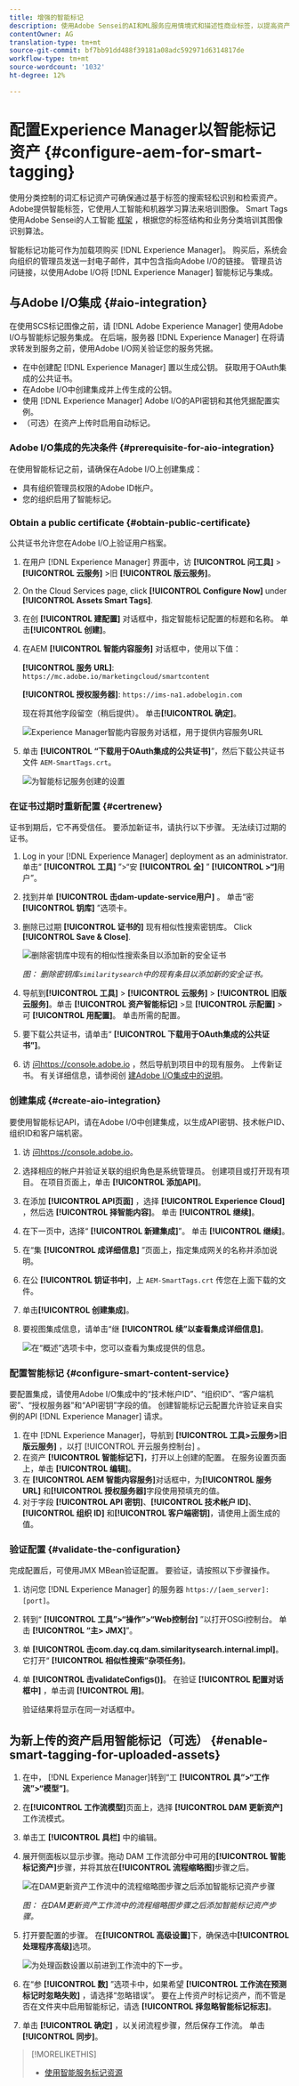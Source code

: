 ```yaml
---
title: 增强的智能标记
description: 使用Adobe Sensei的AI和ML服务应用情境式和描述性商业标签，以提高资产发现和内容速度。
contentOwner: AG
translation-type: tm+mt
source-git-commit: bf7bb91dd488f39181a08adc592971d6314817de
workflow-type: tm+mt
source-wordcount: '1032'
ht-degree: 12%

---
```



# 配置Experience Manager以智能标记资产 {#configure-aem-for-smart-tagging}

使用分类控制的词汇标记资产可确保通过基于标签的搜索轻松识别和检索资产。 Adobe提供智能标签，它使用人工智能和机器学习算法来培训图像。 Smart Tags使用Adobe Sensei的人工智能 [框架](https://www.adobe.com/sensei/experience-cloud-artificial-intelligence.html) ，根据您的标签结构和业务分类培训其图像识别算法。

智能标记功能可作为加载项购买 [!DNL Experience Manager]。 购买后，系统会向组织的管理员发送一封电子邮件，其中包含指向Adobe I/O的链接。 管理员访问链接，以使用Adobe I/O将 [!DNL Experience Manager] 智能标记与集成。

<!-- TBD: 
1. Can a similar flowchart be created about how training works in CS? ![flowchart](assets/flowchart.gif)
2. Is there a link to buy SCS or initiate a sales call.
3. Keystroke all steps and check all screenshots.
4. Post-GA, if time permits, create a video.
-->

## 与Adobe I/O集成 {#aio-integration}

在使用SCS标记图像之前，请 [!DNL Adobe Experience Manager] 使用Adobe I/O与智能标记服务集成。 在后端，服务器 [!DNL Experience Manager] 在将请求转发到服务之前，使用Adobe I/O网关验证您的服务凭据。

* 在中创建配 [!DNL Experience Manager] 置以生成公钥。 获取用于OAuth集成的公共证书。
* 在Adobe I/O中创建集成并上传生成的公钥。
* 使用 [!DNL Experience Manager] Adobe I/O的API密钥和其他凭据配置实例。
* （可选）在资产上传时启用自动标记。

### Adobe I/O集成的先决条件 {#prerequisite-for-aio-integration}

在使用智能标记之前，请确保在Adobe I/O上创建集成：

* 具有组织管理员权限的Adobe ID帐户。
* 您的组织启用了智能标记。

### Obtain a public certificate {#obtain-public-certificate}

公共证书允许您在Adobe I/O上验证用户档案。

1. 在用户 [!DNL Experience Manager] 界面中，访 **[!UICONTROL 问工具]** > **[!UICONTROL 云服务]** >旧 **[!UICONTROL 版云服务]**。

1. On the Cloud Services page, click **[!UICONTROL Configure Now]** under **[!UICONTROL Assets Smart Tags]**.

1. 在创 **[!UICONTROL 建配置]** 对话框中，指定智能标记配置的标题和名称。 单击&#x200B;**[!UICONTROL 创建]**。

1. 在AEM **[!UICONTROL 智能内容服务]** 对话框中，使用以下值：

   **[!UICONTROL 服务 URL]**: `https://mc.adobe.io/marketingcloud/smartcontent`

   **[!UICONTROL 授权服务器]**: `https://ims-na1.adobelogin.com`

   现在将其他字段留空（稍后提供）。 单击&#x200B;**[!UICONTROL 确定]**。

   ![Experience Manager智能内容服务对话框，用于提供内容服务URL](assets/aem_scs.png)

1. 单击 **[!UICONTROL “下载用于OAuth集成的公共证书]**”，然后下载公共证书文件 `AEM-SmartTags.crt`。

   ![为智能标记服务创建的设置](assets/download_link.png)

### 在证书过期时重新配置 {#certrenew}

证书到期后，它不再受信任。 要添加新证书，请执行以下步骤。 无法续订过期的证书。

1. Log in your [!DNL Experience Manager] deployment as an administrator. 单击“ **[!UICONTROL 工具]** ”>“安 **[!UICONTROL 全]** ” **[!UICONTROL >“]**&#x200B;用户”。

1. 找到并单 **[!UICONTROL 击dam-update-service用户]** 。 单击“密 **[!UICONTROL 钥库]** ”选项卡。
1. 删除已过期 **[!UICONTROL 证书的]** 现有相似性搜索密钥库。 Click **[!UICONTROL Save &amp; Close]**.

   ![删除密钥库中现有的相似性搜索条目以添加新的安全证书](assets/smarttags_delete_similaritysearch_keystore.png)

   *图： 删除密钥库`similaritysearch`中的现有条目以添加新的安全证书。*

1. 导航到&#x200B;**[!UICONTROL 工具]** > **[!UICONTROL 云服务]** > **[!UICONTROL 旧版云服务]**。单击 **[!UICONTROL 资产智能标记]** >显 **[!UICONTROL 示配置]** >可 **[!UICONTROL 用配置]**。 单击所需的配置。

1. 要下载公共证书，请单击“ **[!UICONTROL 下载用于OAuth集成的公共证书”]**。

1. 访 [问https://console.adobe.io](https://console.adobe.io) ，然后导航到项目中的现有服务。 上传新证书。 有关详细信息，请参阅创 [建Adobe I/O集成中的说明](#create-aio-integration)。

### 创建集成 {#create-aio-integration}

要使用智能标记API，请在Adobe I/O中创建集成，以生成API密钥、技术帐户ID、组织ID和客户端机密。

1. 访 [问https://console.adobe.io](https://console.adobe.io/)。
1. 选择相应的帐户并验证关联的组织角色是系统管理员。 创建项目或打开现有项目。 在项目页面上，单击 **[!UICONTROL 添加API]**。
1. 在添加 **[!UICONTROL API页面]** ，选择 **[!UICONTROL Experience Cloud]** ，然后选 **[!UICONTROL 择智能内容]**。 单击 **[!UICONTROL 继续]**。
1. 在下一页中，选择“ **[!UICONTROL 新建集成]**”。 单击 **[!UICONTROL 继续]**。
1. 在“集 **[!UICONTROL 成详细信息]** ”页面上，指定集成网关的名称并添加说明。
1. 在公 **[!UICONTROL 钥证书中]**，上 `AEM-SmartTags.crt` 传您在上面下载的文件。
1. 单击&#x200B;**[!UICONTROL 创建集成]**。
1. 要视图集成信息，请单击“继 **[!UICONTROL 续”以查看集成详细信息]**。

   ![在“概述”选项卡中，您可以查看为集成提供的信息。](assets/integration_details.png)

### 配置智能标记 {#configure-smart-content-service}

要配置集成，请使用Adobe I/O集成中的“技术帐户ID”、“组织ID”、“客户端机密”、“授权服务器”和“API密钥”字段的值。 创建智能标记云配置允许验证来自实例的API [!DNL Experience Manager] 请求。

1. 在中 [!DNL Experience Manager]，导航到 **[!UICONTROL 工具>云服务>旧版云服务]** ，以打 [!UICONTROL 开云服务控制台] 。
1. 在资产 **[!UICONTROL 智能标记下]**，打开以上创建的配置。 在服务设置页面上，单击 **[!UICONTROL 编辑]**。
1. 在 **[!UICONTROL AEM 智能内容服务]**&#x200B;对话框中，为&#x200B;**[!UICONTROL 服务 URL]** 和&#x200B;**[!UICONTROL 授权服务器]**&#x200B;字段使用预填充的值。
1. 对于字段 **[!UICONTROL API 密钥]**、**[!UICONTROL 技术帐户 ID]**、**[!UICONTROL 组织 ID]** 和&#x200B;**[!UICONTROL 客户端密钥]**，请使用上面生成的值。

### 验证配置 {#validate-the-configuration}

完成配置后，可使用JMX MBean验证配置。 要验证，请按照以下步骤操作。

1. 访问您 [!DNL Experience Manager] 的服务器 `https://[aem_server]:[port]`。

1. 转到“ **[!UICONTROL 工具”>“操作”>“Web控制台]** ”以打开OSGi控制台。 单击 **[!UICONTROL “主> JMX]**”。
1. 单 **[!UICONTROL 击com.day.cq.dam.similaritysearch.internal.impl]**。 它打开“ **[!UICONTROL 相似性搜索”杂项任务]**。
1. 单 **[!UICONTROL 击validateConfigs()]**。 在验证 **[!UICONTROL 配置对话框中]** ，单击调 **[!UICONTROL 用]**。

   验证结果将显示在同一对话框中。

## 为新上传的资产启用智能标记（可选） {#enable-smart-tagging-for-uploaded-assets}

1. 在中， [!DNL Experience Manager]转到“工 **[!UICONTROL 具”>“工作流”>“模型”]**。
1. 在&#x200B;**[!UICONTROL 工作流模型]**&#x200B;页面上，选择 **[!UICONTROL DAM 更新资产]**&#x200B;工作流模式。
1. 单击工 **[!UICONTROL 具栏]** 中的编辑。
1. 展开侧面板以显示步骤。拖动 DAM 工作流部分中可用的&#x200B;**[!UICONTROL 智能标记资产]**&#x200B;步骤，并将其放在&#x200B;**[!UICONTROL 流程缩略图]**&#x200B;步骤之后。

   ![在DAM更新资产工作流中的流程缩略图步骤之后添加智能标记资产步骤](assets/chlimage_1-105.png)

   *图： 在DAM更新资产工作流中的流程缩略图步骤之后添加智能标记资产步骤。*

1. 打开要配置的步骤。 在&#x200B;**[!UICONTROL 高级设置]**&#x200B;下，确保选中&#x200B;**[!UICONTROL 处理程序高级]**&#x200B;选项。

   ![为处理函数设置以前进到工作流中的下一步。](assets/smart-tags-workflow-handler-setting.png)

1. 在“参 **[!UICONTROL 数]** ”选项卡中，如果希望 **[!UICONTROL 工作流在预测标记时忽略失败]** ，请选择“忽略错误”。 要在上传资产时标记资产，而不管是否在文件夹中启用智能标记，请选 **[!UICONTROL 择忽略智能标记标志]**。

1. 单击 **[!UICONTROL 确定]** ，以关闭流程步骤，然后保存工作流。 单击 **[!UICONTROL 同步]**。

>[!MORELIKETHIS]
>
>* [使用智能服务标记资源](smart-tags.md)


